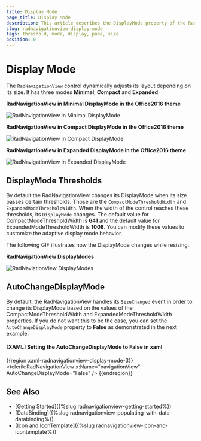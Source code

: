 ```yaml
---
title: Display Mode
page_title: Display Mode
description: This article describes the DisplayMode property of the RadNavigationView and how you can control the layout adjustment.
slug: radnavigationview-display-mode
tags: threshold, mode, display, pane, size
position: 0
---
```


# Display Mode

The `RadNavigationView` control dynamically adjusts its layout depending on its size. It has three modes __Minimal__, __Compact__ and __Expanded__. 

__RadNavigationView in Minimal DisplayMode in the Office2016 theme__

![RadNavigationView in Minimal DisplayMode](images/NavigationView_DisplayMode_Minimal.png)

__RadNavigationView in Compact DisplayMode in the Office2016 theme__

![RadNavigationView in Compact DisplayMode](images/NavigationView_DisplayMode_Compact.png)

__RadNavigationView in Expanded DisplayMode in the Office2016 theme__

![RadNavigationView in Expanded DisplayMode](images/NavigationView_DisplayMode_Expanded.png)

## DisplayMode Thresholds

By default the RadNavigationView changes its DisplayMode when its size passes certain thresholds. Those are the `CompactModeThresholdWidth` and `ExpandedModeThresholdWidth`.  When the width of the control reaches these thresholds, its `DisplayMode` changes. The default value for CompactModeThresholdWidth is __641__ and the default value for  ExpandedModeThresholdWidth is __1008__. You can modify these values to customize the adaptive display mode behavior. 

The following GIF illustrates how the DisplayMode changes while resizing.

__RadNavigationView DisplayModes__

![RadNaviationView DisplayModes](images/RadNavigationView_DisplayModes_Resizing.gif)

## AutoChangeDisplayMode

By default, the RadNavigationView handles its `SizeChanged` event in order to change its DisplayMode based on the values of the CompactModeThresholdWidth and ExpandedModeThresholdWidth properties. If you do not want this to be the case, you can set the `AutoChangeDisplayMode` property to __False__ as demonstrated in the next example.

#### __[XAML] Setting the AutoChangeDisplayMode to False in xaml__
{{region xaml-radnavigationview-display-mode-3}}
    <telerik:RadNavigationView x:Name="navigationView" AutoChangeDisplayMode="False" />
{{endregion}}

## See Also

* [Getting Started]({%slug radnavigationview-getting-started%})
* [DataBinding]({%slug radnavigationview-populating-with-data-databinding%})
* [Icon and IconTemplate]({%slug radnavigationview-icon-and-icontemplate%})